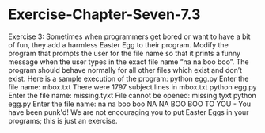 # Exercise-Chapter-Seven-7.3
Exercise 3: Sometimes when programmers get bored or want to have a bit of fun, they add a harmless Easter Egg to their program. Modify the program that prompts the user for the file name so that it prints a funny message when the user types in the exact file name “na na boo boo”. The program should behave normally for all other files which exist and don’t exist. Here is a sample execution of the program: python egg.py Enter the file name: mbox.txt There were 1797 subject lines in mbox.txt python egg.py Enter the file name: missing.tyxt File cannot be opened: missing.tyxt python egg.py Enter the file name: na na boo boo NA NA BOO BOO TO YOU - You have been punk'd! We are not encouraging you to put Easter Eggs in your programs; this is just an exercise.
